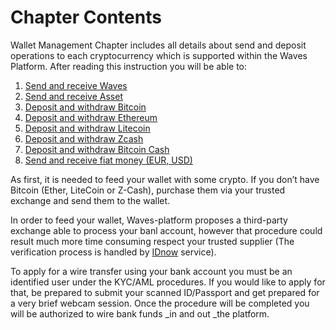 # Chapter Contents

Wallet Management Chapter includes all details about send and deposit operations to each cryptocurrency which is supported within the Waves Platform. After reading this instruction you will be able to:

1. [Send and receive Waves](/waves-client/wallet-operations/How-to-send-and-receive-Waves)
2. [Send and receive Asset](Link)
3. [Deposit and withdraw Bitcoin](Link)
4. [Deposit and withdraw Ethereum](Link)
5. [Deposit and withdraw Litecoin](Link)
6. [Deposit and withdraw Zcash](Link)
7. [Deposit and withdraw Bitcoin Cash](Link)
8. [Send and receive fiat money (EUR, USD)](Link)

As first, it is needed to feed your wallet with some crypto. If you don’t have Bitcoin \(Ether, LiteCoin or Z-Cash\), purchase them via your trusted exchange and send them to the wallet.

In order to feed your wallet, Waves-platform proposes a third-party exchange able to process your banl account, however that procedure could result much more time consuming respect your trusted supplier \(The verification process is handled by [IDnow](#) service\).

To apply for a wire transfer using your bank account you must be an identified user under the KYC/AML procedures. If you would like to apply for that, be prepared to submit your scanned ID/Passport and get prepared for a very brief webcam session. Once the procedure will be completed you will be authorized to wire bank funds _in and out _the platform.
